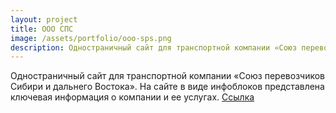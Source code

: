 ```yaml
---
layout: project
title: ООО СПС
image: /assets/portfolio/ooo-sps.png
description: Одностраничный сайт для транспортной компании «Союз перевозчиков Сибири и дальнего Востока».
---
```


Одностраничный сайт для транспортной компании «Союз перевозчиков Сибири и дальнего Востока». На сайте в виде инфоблоков представлена ключевая информация о компании и ее услугах.
[Ссылка](https://sps-logistic.ru/)
